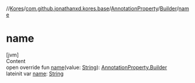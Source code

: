 //[Kores](../../../index.md)/[com.github.jonathanxd.kores.base](../../index.md)/[AnnotationProperty](../index.md)/[Builder](index.md)/[name](name.md)



# name  
[jvm]  
Content  
open override fun [name](name.md)(value: [String](https://kotlinlang.org/api/latest/jvm/stdlib/kotlin/-string/index.html)): [AnnotationProperty.Builder](index.md)  
lateinit var [name](name.md): [String](https://kotlinlang.org/api/latest/jvm/stdlib/kotlin/-string/index.html)  



